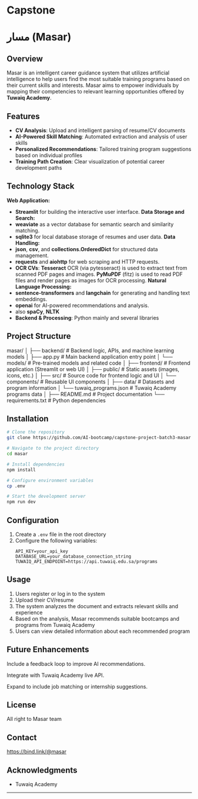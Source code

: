 # Capstone
# مسار (Masar)

## Overview

Masar is an intelligent career guidance system that utilizes artificial intelligence 
to help users find the most suitable training programs based on their current skills and interests. 
Masar aims to empower individuals by mapping their competencies to relevant learning opportunities offered by **Tuwaiq Academy**.

## Features

- **CV Analysis**: Upload and intelligent parsing of resume/CV documents
- **AI-Powered Skill Matching**: Automated extraction and analysis of user skills
- **Personalized Recommendations**: Tailored training program suggestions based on individual profiles
- **Training Path Creation**: Clear visualization of potential career development paths

## Technology Stack

**Web Application:**  
- **Streamlit** for building the interactive user interface.
**Data Storage and Search:**  
- **weaviate** as a vector database for semantic search and similarity matching.  
- **sqlite3** for local database storage of resumes and user data.
**Data Handling:**  
- **json**, **csv**, and **collections.OrderedDict** for structured data management.  
- **requests** and **aiohttp** for web scraping and HTTP requests.
- **OCR CVs**:
**Tesseract** OCR (via pytesseract) is used to extract text from scanned PDF pages and images.
**PyMuPDF** (fitz) is used to read PDF files and render pages as images for OCR processing.
**Natural Language Processing:**  
- **sentence-transformers** and **langchain** for generating and handling text embeddings.  
- **openai** for AI-powered recommendations and analysis.
- also **spaCy**, **NLTK**
- **Backend & Processing**: Python mainly and several libraries

## Project Structure

masar/
│
├── backend/                # Backend logic, APIs, and machine learning models
│   ├── app.py              # Main backend application entry point
│   └── models/             # Pre-trained models and related code
│
├── frontend/               # Frontend application (Streamlit or web UI)
│   ├── public/             # Static assets (images, icons, etc.)
│   ├── src/                # Source code for frontend logic and UI
│   └── components/         # Reusable UI components
│
├── data/                   # Datasets and program information
│   └── tuwaiq_programs.json # Tuwaiq Academy programs data
│
├── README.md               # Project documentation
└── requirements.txt        # Python dependencies
## Installation

```bash
# Clone the repository
git clone https://github.com/AI-bootcamp/capstone-project-batch3-masar

# Navigate to the project directory
cd masar

# Install dependencies
npm install 

# Configure environment variables
cp .env

# Start the development server
npm run dev 
```

## Configuration

1. Create a `.env` file in the root directory
2. Configure the following variables:
   ```
   API_KEY=your_api_key
   DATABASE_URL=your_database_connection_string
   TUWAIQ_API_ENDPOINT=https://api.tuwaiq.edu.sa/programs
   ```

## Usage

1. Users register or log in to the system
2. Upload their CV/resume 
3. The system analyzes the document and extracts relevant skills and experience
4. Based on the analysis, Masar recommends suitable bootcamps and programs from Tuwaiq Academy
5. Users can view detailed information about each recommended program

## Future Enhancements

Include a feedback loop to improve AI recommendations.

Integrate with Tuwaiq Academy live API.

Expand to include job matching or internship suggestions.

## License

All right to Masar team

## Contact

https://bind.link/@masar

## Acknowledgments

- Tuwaiq Academy 

---
